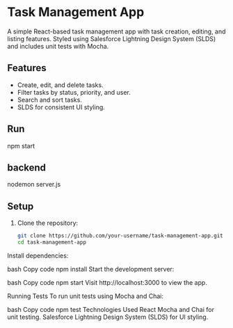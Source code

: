 # Task Management App

A simple React-based task management app with task creation, editing, and listing features. Styled using Salesforce Lightning Design System (SLDS) and includes unit tests with Mocha.

## Features

- Create, edit, and delete tasks.
- Filter tasks by status, priority, and user.
- Search and sort tasks.
- SLDS for consistent UI styling.
## Run 

npm start

## backend 
nodemon server.js




## Setup

1. Clone the repository:
   ```bash
   git clone https://github.com/your-username/task-management-app.git
   cd task-management-app
Install dependencies:

bash
Copy code
npm install
Start the development server:

bash
Copy code
npm start
Visit http://localhost:3000 to view the app.

Running Tests
To run unit tests using Mocha and Chai:

bash
Copy code
npm test
Technologies Used
React
Mocha and Chai for unit testing.
Salesforce Lightning Design System (SLDS) for UI styling.

